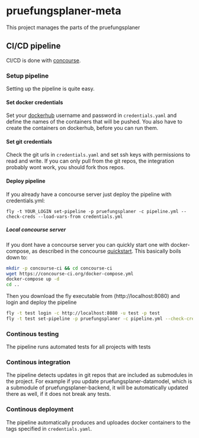 # pruefungsplaner-meta
This project manages the parts of the pruefungsplaner

## CI/CD pipeline
CI/CD is done with [concourse](https://concourse-ci.org/).

### Setup pipeline
Setting up the pipeline is quite easy.

#### Set docker credentials
Set your [dockerhub](https://hub.docker.com/) username and password in `credentials.yaml` and define the names of the containers that will be pushed. You also have to create the containers on dockerhub, before you can run them.

#### Set git credentials
Check the git urls in `credentials.yaml` and set ssh keys with permissions to read and write. If you can only pull from the git repos, the integration probably wont work, you should fork thos repos.

#### Deploy pipeline
If you already have a concourse server just deploy the pipeline with credentials.yml:

```
fly -t YOUR_LOGIN set-pipeline -p pruefungsplaner -c pipeline.yml --check-creds --load-vars-from credentials.yml
```

##### Local concourse server
If you dont have a concourse server you can quickly start one with docker-compose, as described in the concourse [quickstart](https://concourse-ci.org/quick-start.html). This basically boils down to:
```bash
mkdir -p concourse-ci && cd concourse-ci
wget https://concourse-ci.org/docker-compose.yml
docker-compose up -d
cd ..
```

Then you download the fly executable from (http://localhost:8080) and login and deploy the pipeline
```bash
fly -t test login -c http://localhost:8080 -u test -p test
fly -t test set-pipeline -p pruefungsplaner -c pipeline.yml --check-creds --load-vars-from credentials.yml
```

### Continous testing
The pipeline runs automated tests for all projects with tests

### Continous integration
The pipeline detects updates in git repos that are included as submodules in the project. For example if you update pruefungsplaner-datamodel, which is a submodule of pruefungsplaner-backend, it will be automatically updated there as well, if it does not break any tests.

### Continous deployment
The pipeline automatically produces and uploades docker containers to the tags specified in `credentials.yaml`.

